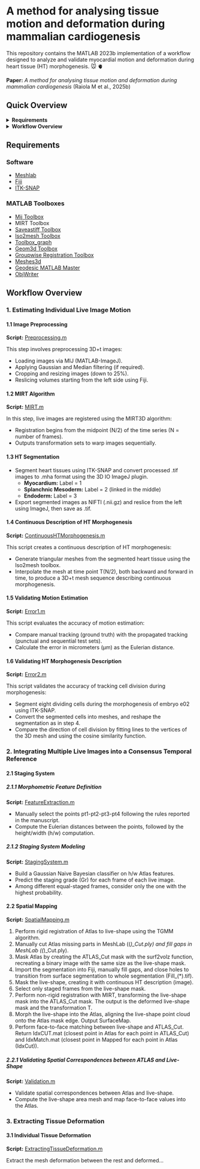 # A method for analysing tissue motion and deformation during mammalian cardiogenesis

This repository contains the MATLAB 2023b implementation of a workflow designed to analyze and validate myocardial motion and deformation during heart tissue (HT) morphogenesis. :mouse: :anatomical_heart:

**Paper:** *A method for analysing tissue motion and deformation during mammalian cardiogenesis* (Raiola M et al., 2025b)

## Quick Overview

<details>
  <summary><strong>Requirements</strong></summary>
  <ul>
    <li><a href="#software">Software</a></li>
    <li><a href="#matlab-toolboxes">MATLAB Toolboxes</a></li>
  </ul>
</details>

<details>
  <summary><strong>Workflow Overview</strong></summary>
  <ul>
    <li><a href="#1-estimating-individual-live-image-motion">1. Estimating Individual Live Image Motion</a>
      <ul>
        <li><a href="#11-image-preprocessing">1.1 Image Preprocessing</a></li>
        <li><a href="#12-mirt-algorithm">1.2 MIRT Algorithm</a></li>
        <li><a href="#13-ht-segmentation">1.3 HT Segmentation</a></li>
        <li><a href="#14-continuous-description-of-ht-morphogenesis">1.4 Continuous Description of HT Morphogenesis</a></li>
        <li><a href="#15-validating-motion-estimation">1.5 Validating Motion Estimation</a></li>
        <li><a href="#16-validating-ht-morphogenesis-description">1.6 Validating HT Morphogenesis Description</a></li>
      </ul>
    </li>
    <li><a href="#2-integrating-multiple-live-images-into-a-consensus-temporal-reference">2. Integrating Multiple Live Images into a Consensus Temporal Reference</a>
      <ul>
        <li><a href="#21-staging-system">2.1 Staging System</a>
          <ul>
            <li><a href="#211-morphometric-feature-definition">2.1.1 Morphometric Feature Definition</a></li>
            <li><a href="#212-staging-system-modeling">2.1.2 Staging System Modeling</a></li>
          </ul>
        </li>
        <li><a href="#22-spatial-mapping">2.2 Spatial Mapping</a>
          <ul>
            <li><a href="#221-rigid-registration-and-masking">2.2.1 Rigid Registration and Masking</a></li>
            <li><a href="#222-validating-spatial-correspondences-between-atlas-and-live-shape">2.2.2 Validating Spatial Correspondences between ATLAS and Live-Shape</a></li>
          </ul>
        </li>
      </ul>
    </li>
  </ul>
</details>

## Requirements

### Software
- [Meshlab](https://www.meshlab.net/)
- [Fiji](https://imagej.net/software/fiji/downloads)
- [ITK-SNAP](http://www.itksnap.org/pmwiki/pmwiki.php)

### MATLAB Toolboxes
- [Mij Toolbox](https://es.mathworks.com/matlabcentral/fileexchange/47545-mij-running-imagej-and-fiji-within-matlab)
- MIRT Toolbox
- [Saveastiff Toolbox](https://es.mathworks.com/matlabcentral/fileexchange/35684-multipage-tiff-stack)
- [Iso2mesh Toolbox](https://iso2mesh.sourceforge.net/cgi-bin/index.cgi)
- [Toolbox_graph](https://github.com/gpeyre/matlab-toolboxes/tree/master/toolbox_graph)
- [Geom3d Toolbox](https://es.mathworks.com/matlabcentral/fileexchange/24484-geom3d)
- [Groupwise Registration Toolbox](https://es.mathworks.com/matlabcentral/fileexchange/63693-robust-group-wise-registration-of-point-sets-using-multi-resolution-t-mixture-model)
- [Meshes3d](https://github.com/mattools/matGeom)
- [Geodesic MATLAB Master](https://es.mathworks.com/matlabcentral/fileexchange/18168-exact-geodesic-for-triangular-meshes)
- [ObjWriter](https://github.com/JBKacerovsky/objWriter?tab=readme-ov-file)

## Workflow Overview

### 1. Estimating Individual Live Image Motion

#### 1.1 Image Preprocessing
**Script:** [Preprocessing.m](./1.EstimatingIndividualLiveImageMotion/Preprocessing.m)

This step involves preprocessing 3D+t images:
- Loading images via MIJ (MATLAB-ImageJ).
- Applying Gaussian and Median filtering (if required).
- Cropping and resizing images (down to 25%).
- Reslicing volumes starting from the left side using Fiji.

#### 1.2 MIRT Algorithm
**Script:** [MIRT.m](./1.EstimatingIndividualLiveImageMotion/MIRT.m)

In this step, live images are registered using the MIRT3D algorithm:
- Registration begins from the midpoint (N/2) of the time series (N = number of frames).
- Outputs transformation sets to warp images sequentially.

#### 1.3 HT Segmentation
- Segment heart tissues using ITK-SNAP and convert processed .tif images to .mha format using the 3D IO ImageJ plugin.
  - **Myocardium:** Label = 1
  - **Splanchnic Mesoderm:** Label = 2 (linked in the middle)
  - **Endoderm:** Label = 3
- Export segmented images as NIFTI (.nii.gz) and reslice from the left using ImageJ, then save as .tif.

#### 1.4 Continuous Description of HT Morphogenesis
**Script:** [ContinuousHTMorphogenesis.m](./1.EstimatingIndividualLiveImageMotion/ContinousHTMorphogenesis.m)

This script creates a continuous description of HT morphogenesis:
- Generate triangular meshes from the segmented heart tissue using the Iso2mesh toolbox.
- Interpolate the mesh at time point T(N/2), both backward and forward in time, to produce a 3D+t mesh sequence describing continuous morphogenesis.

#### 1.5 Validating Motion Estimation
**Script:** [Error1.m](./1.EstimatingIndividualLiveImageMotion/error1.m)

This script evaluates the accuracy of motion estimation:
- Compare manual tracking (ground truth) with the propagated tracking (punctual and sequential test sets).
- Calculate the error in micrometers (µm) as the Eulerian distance.

#### 1.6 Validating HT Morphogenesis Description
**Script:** [Error2.m](./1.EstimatingIndividualLiveImageMotion/error2.m)

This script validates the accuracy of tracking cell division during morphogenesis:
- Segment eight dividing cells during the morphogenesis of embryo e02 using ITK-SNAP.
- Convert the segmented cells into meshes, and reshape the segmentation as in step 4.
- Compare the direction of cell division by fitting lines to the vertices of the 3D mesh and using the cosine similarity function.

### 2. Integrating Multiple Live Images into a Consensus Temporal Reference

#### 2.1 Staging System

##### 2.1.1 Morphometric Feature Definition
**Script:** [FeatureExtraction.m](./2.IntegratingMultipleLiveImagesIntoAConsensusTemporalReference/StagingSystem/FeatureExtraction.m)

- Manually select the points pt1-pt2-pt3-pt4 following the rules reported in the manuscript.
- Compute the Eulerian distances between the points, followed by the height/width (h/w) computation.

##### 2.1.2 Staging System Modeling
**Script:** [StagingSystem.m](./2.IntegratingMultipleLiveImagesIntoAConsensusTemporalReference/StagingSystem/StagingSystem.m)

- Build a Gaussian Naive Bayesian classifier on h/w Atlas features.
- Predict the staging grade (Gr) for each frame of each live image.
- Among different equal-staged frames, consider only the one with the highest probability.

#### 2.2 Spatial Mapping
**Script:** [SpatialMapping.m](./2.IntegratingMultipleLiveImagesIntoAConsensusTemporalReference/SpatialMapping/SpatialMapping.m)

1. Perform rigid registration of Atlas to live-shape using the TGMM algorithm.
2. Manually cut Atlas missing parts in MeshLab ((*)_Cut.ply) and fill gaps in MeshLab ((*)_Cut.ply).
3. Mask Atlas by creating the ATLAS_Cut mask with the surf2volz function, recreating a binary image with the same size as the live-shape mask.
4. Import the segmentation into Fiji, manually fill gaps, and close holes to transition from surface segmentation to whole segmentation (Fill_(*).tif).
5. Mask the live-shape, creating it with continuous HT description (image).
6. Select only staged frames from the live-shape mask.
7. Perform non-rigid registration with MIRT, transforming the live-shape mask into the ATLAS_Cut mask. The output is the deformed live-shape mask and the transformation T.
8. Morph the live-shape into the Atlas, aligning the live-shape point cloud onto the Atlas mask edge. Output SurfaceMap.
9. Perform face-to-face matching between live-shape and ATLAS_Cut. Return IdxCUT.mat (closest point in Atlas for each point in ATLAS_Cut) and IdxMatch.mat (closest point in Mapped for each point in Atlas (IdxCut)).

##### 2.2.1 Validating Spatial Correspondences between ATLAS and Live-Shape
**Script:** [Validation.m](./2.IntegratingMultipleLiveImagesIntoAConsensusTemporalReference/SpatialMapping/Validation.m)

- Validate spatial correspondences between Atlas and live-shape.
- Compute the live-shape area mesh and map face-to-face values into the Atlas.

### 3. Extracting Tissue Deformation

#### 3.1 Individual Tissue Deformation
**Script:** [ExtractingTissueDeformation.m](./3.QuantifyingTissueDeformation/ExtractingTissueDeformation.m)

Extract the mesh deformation between the rest and deformed...

